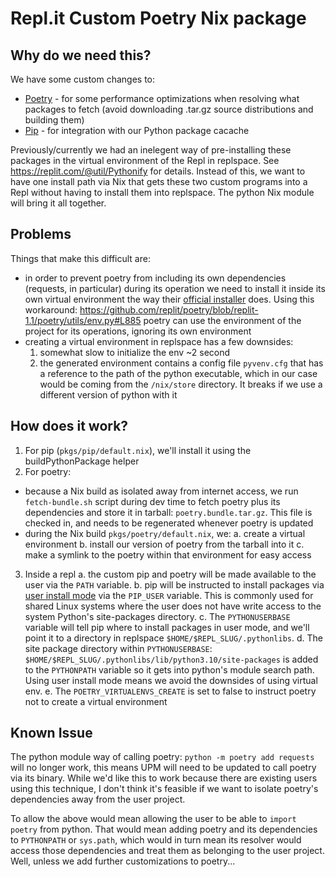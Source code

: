 # Repl.it Custom Poetry Nix package

## Why do we need this?

We have some custom changes to:

* [Poetry](https://github.com/replit/poetry) - for some performance optimizations when
resolving what packages to fetch (avoid downloading .tar.gz source distributions and building them)
* [Pip](https://github.com/replit/pip) - for integration with our Python package cacache

Previously/currently we had an inelegent way of pre-installing these packages in the virtual environment
of the Repl in replspace. See https://replit.com/@util/Pythonify for details. Instead of this, we want to have one install path via Nix that gets these two custom programs into a Repl without
having to install them into replspace. The python Nix module will bring it all together.

## Problems

Things that make this difficult are:

* in order to prevent poetry from including its own dependencies (requests, in particular) during its operation
we need to install it inside its own virtual environment the way their [official installer](https://python-poetry.org/docs/#installing-with-the-official-installer) does. Using this workaround: https://github.com/replit/poetry/blob/replit-1.1/poetry/utils/env.py#L885 poetry can use the environment of the project for its operations, ignoring its own environment
* creating a virtual environment in replspace has a few downsides:
  1. somewhat slow to initialize the env ~2 second
  2. the generated environment contains a config file `pyvenv.cfg` that has a reference to the path of the
    python executable, which in our case would be coming from the `/nix/store` directory. It breaks if we use
    a different version of python with it

## How does it work?

1. For pip (`pkgs/pip/default.nix`), we'll install it using the buildPythonPackage helper
2. For poetry:
  * because a Nix build as isolated away from internet access, we run `fetch-bundle.sh` script during dev time
    to fetch poetry plus its
    dependencies and store it in tarball: `poetry.bundle.tar.gz`. This file is checked in, and needs to be
    regenerated whenever poetry is updated
  * during the Nix build `pkgs/poetry/default.nix`, we:
    a. create a virtual environment
    b. install our version of poetry from the tarball into it
    c. make a symlink to the poetry within that environment for easy access
3. Inside a repl
  a. the custom pip and poetry will be made available to the user via the `PATH` variable.
  b. pip will be instructed to install packages via 
[user install mode](https://pip.pypa.io/en/stable/user_guide/#user-installs) via the `PIP_USER` variable. This is commonly used for shared Linux systems where the user does not have write access
to the system Python's site-packages directory.
  c. The `PYTHONUSERBASE` variable will tell pip where to install packages
in user mode, and we'll point it to a directory in replspace `$HOME/$REPL_SLUG/.pythonlibs`.
  d. The site package directory
within `PYTHONUSERBASE`: `$HOME/$REPL_SLUG/.pythonlibs/lib/python3.10/site-packages` is added to the `PYTHONPATH`
variable so it gets into python's module search path. Using user install mode means we avoid the downsides of using
virtual env.
  e. The `POETRY_VIRTUALENVS_CREATE` is set to false to instruct poetry not to create a virtual environment

## Known Issue

The python module way of calling poetry: `python -m poetry add requests` will no longer work, this means
UPM will need to be updated to call poetry via its binary. While we'd like this to work because there are
existing users using this technique, I don't think it's feasible if we want to isolate poetry's dependencies
away from the user project.

To allow the above would mean allowing the user to be able to `import poetry` from python. That would mean
adding poetry and its dependencies to `PYTHONPATH` or `sys.path`, which would in turn mean its resolver
would access those dependencies and treat them as belonging to the user project. Well, unless we add
further customizations to poetry...
